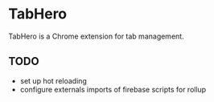 # TabHero


TabHero is a Chrome extension for tab management.

## TODO

- set up hot reloading
- configure externals imports of firebase scripts for rollup
